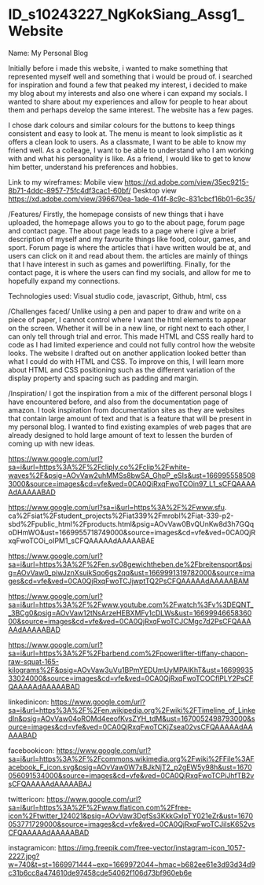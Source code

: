# ID_s10243227_NgKokSiang_Assg1_Website
Name: My Personal Blog

Initially before i made this website, i wanted to make something that represented myself well and something that i would be proud of. i searched for inspiration and found a few that peaked my interest, i decided to make my blog about my interests and also one where i can expand my socials.
I wanted to share about my experiences and allow for people to hear about them and perhaps develop the same interest.
The website has a few pages.

I chose dark colours and similar colours for the buttons to keep things consistent and easy to look at.
The menu is meant to look simplistic as it offers a clean look to users.
As a classmate, I want to be able to know my friend well.
As a colleage, I want to be able to understand who I am working with and what his personality is like.
As a friend, I would like to get to know him better, understand his preferences and hobbies.


Link to my wireframes:
Mobile view
https://xd.adobe.com/view/35ec9215-8b71-4ddc-8957-75fc4df3cac1-60bf/
Desktop view
https://xd.adobe.com/view/396670ea-1ade-414f-8c9c-831cbcf16b01-6c35/

/Features/
Firstly, the homepage consists of new things that i have uploaded, the homepage allows you to go to the about page, forum page and contact page.
The about page leads to a page where i give a brief description of myself and my favourite things like food, colour, games, and  sport.
Forum page is where the articles that i have written would be at, and users can click on it and read about them. the articles are mainly of things that I have interest in such as games and powerlifting.
Finally, for the contact page, it is where the users can find my socials, and allow for me to hopefully expand my connections.

Technologies used:
Visual studio code, javascript, Github, html, css

/Challenges faced/
Unlike using a pen and paper to draw and write on a piece of paper, I cannot control where I want the html elements to appear on the screen. Whether it will be in a new line, or right next to each other, I can only tell through trial and error. This made HTML and CSS really hard to code as I had limited experience and could not fully control how the website looks. The website I drafted out on another application looked better than what I could do with HTML and CSS. To improve on this, I will learn more about HTML and CSS positioning such as the different variation of the display property and spacing such as padding and margin.

/Inspiration/
I got the inspiration from a mix of the different personal blogs I have encountered before, and also from the documentation page of amazon. I took inspiration from documentation sites as they are websites that contain large amount of text and that is a feature that will be present in my personal blog. I wanted to find existing examples of web pages that are already designed to hold large amount of text to lessen the burden of coming up with new ideas.

https://www.google.com/url?sa=i&url=https%3A%2F%2Fcliply.co%2Fclip%2Fwhite-waves%2F&psig=AOvVaw2uhMMSs8bwSA_GhpP_eSIs&ust=1669955585083000&source=images&cd=vfe&ved=0CA0QjRxqFwoTCOin97_L1_sCFQAAAAAdAAAAABAD

https://www.google.com/url?sa=i&url=https%3A%2F%2Fwww.sfu.
ca%2Fsiat%2Fstudent_projects%2Fiat339%2Fmrobl%2Fiat-339-p2-sbd%2Fpublic_html%2Fproducts.html&psig=AOvVaw0BvQUnKw8d3h7GQqoDHmWO&ust=1669955718749000&source=images&cd=vfe&ved=0CA0QjRxqFwoTCOi_oIPM1_sCFQAAAAAdAAAAABAE

https://www.google.com/url?sa=i&url=https%3A%2F%2Fen.sv08gewichtheben.de%2Fbreitensport&psig=AOvVaw0_piwJznXsuikSqo6gs2qq&ust=1669991319782000&source=images&cd=vfe&ved=0CA0QjRxqFwoTCJjwptTQ2PsCFQAAAAAdAAAAABAM

https://www.google.com/url?sa=i&url=https%3A%2F%2Fwww.youtube.com%2Fwatch%3Fv%3DEQNT__3BCg0&psig=AOvVaw12tNsArzeHEBXMFy1cDLWs&ust=1669994665836000&source=images&cd=vfe&ved=0CA0QjRxqFwoTCJCMgc7d2PsCFQAAAAAdAAAAABAD

https://www.google.com/url?sa=i&url=https%3A%2F%2Fbarbend.com%2Fpowerlifter-tiffany-chapon-raw-squat-165-kilograms%2F&psig=AOvVaw3uVu1BPmYEDUmUyMPAlKhT&ust=1669993533024000&source=images&cd=vfe&ved=0CA0QjRxqFwoTCOCflPLY2PsCFQAAAAAdAAAAABAD

linkedinicon:
https://www.google.com/url?sa=i&url=https%3A%2F%2Fen.wikipedia.org%2Fwiki%2FTimeline_of_LinkedIn&psig=AOvVaw04oROMd4eeofKvsZYH_tdM&ust=1670052498793000&source=images&cd=vfe&ved=0CA0QjRxqFwoTCKjZsea02vsCFQAAAAAdAAAAABAD

facebookicon:
https://www.google.com/url?sa=i&url=https%3A%2F%2Fcommons.wikimedia.org%2Fwiki%2FFile%3AFacebook_F_icon.svg&psig=AOvVaw0W7xBJkNjT2_p2gEW5y98h&ust=1670056091534000&source=images&cd=vfe&ved=0CA0QjRxqFwoTCPiJhfTB2vsCFQAAAAAdAAAAABAJ 

twittericon:
https://www.google.com/url?sa=i&url=https%3A%2F%2Fwww.flaticon.com%2Ffree-icon%2Ftwitter_124021&psig=AOvVaw3DgfSs3KkkGxIpTY021eZr&ust=1670053771729000&source=images&cd=vfe&ved=0CA0QjRxqFwoTCJiIsK652vsCFQAAAAAdAAAAABAD

instagramicon:
https://img.freepik.com/free-vector/instagram-icon_1057-2227.jpg?w=740&t=st=1669971444~exp=1669972044~hmac=b682ee61e3d93d34d9c31b6cc8a474610de97458cde54062f106d73bf960eb6e